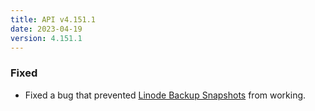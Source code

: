 ```yaml
---
title: API v4.151.1
date: 2023-04-19
version: 4.151.1
---
```


### Fixed

- Fixed a bug that prevented [Linode Backup Snapshots](/docs/api/linode-instances/#snapshot-create) from working.
